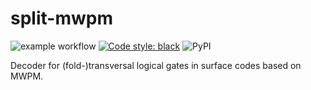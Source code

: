 # split-mwpm

![example workflow](https://github.com/MarcSerraPeralta/split-mwpm-decoder/actions/workflows/actions.yaml/badge.svg)
[![Code style: black](https://img.shields.io/badge/code%20style-black-000000.svg)](https://github.com/psf/black)
![PyPI](https://img.shields.io/pypi/v/split-mwpm-decoder?label=pypi%20package)

Decoder for (fold-)transversal logical gates in surface codes based on MWPM.
